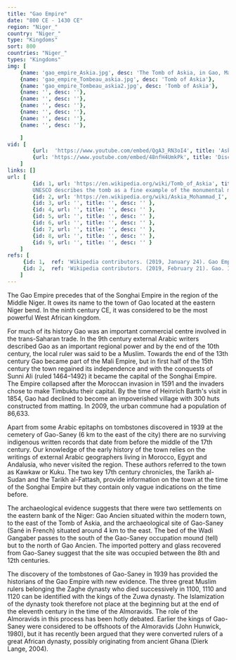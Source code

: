 ```yaml
---
title: "Gao Empire"
date: "800 CE - 1430 CE"
region: "Niger_"
country: "Niger_" 
type: "Kingdoms"
sort: 800
countries: "Niger_"
types: "Kingdoms"
img: [
    {name: 'gao_empire_Askia.jpg', desc: 'The Tomb of Askia, in Gao, Mali, believed to be the burial place of Askia Mohammad I, one of the Songhai Empire''s most prolific emperors.'},
    {name: 'gao_empire_Tombeau_askia.jpg', desc: 'Tomb of Askia'},
    {name: 'gao_empire_Tombeau_askia2.jpg', desc: 'Tomb of Askia'},
    {name: '', desc: ''},
    {name: '', desc: ''},
    {name: '', desc: ''},
    {name: '', desc: ''},
    {name: '', desc: ''},
    {name: '', desc: ''},

    ]
vid: [
        {url:  'https://www.youtube.com/embed/QgA3_RN3oI4', title: 'Askia the Great (Askia Muhammad I) - West African Ruler: 1443–1538'},
        {url: 'https://www.youtube.com/embed/48nfH4UmkPk', title: 'Discovering Mali''s 5-century monument'}
    ]
links: []
url: [
        {id: 1, url: 'https://en.wikipedia.org/wiki/Tomb_of_Askia', title: 'Tomb of Askia', desc: 'The Tomb of Askia, in Gao, Mali, is believed to be the burial place of Askia Mohammad I, one of the Songhai Empire''s most prolific emperors. It was built at the end of the fifteenth century and is designated as a UNESCO World Heritage Site. 
        UNESCO describes the tomb as a fine example of the monumental mud-building traditions of the West African Sahel. The complex includes the pyramidal tomb, two mosques, a cemetery and an assembly ground. At 17 metres in height it is the largest pre-colonial architectural monument in the region. It is the first example of an Islamic architectural style that later spread throughout the region.' },
        {id: 2, url: 'https://en.wikipedia.org/wiki/Askia_Mohammad_I', title: 'Askia Mohammad I', desc: 'Askia Muhammad I (ca. 1443 – 1538), born Muhammad Ture or Mohamed Touré in Futa Tooro, later called Askia, also known as Askia the Great, was an emperor, military commander, and political reformer of the Songhai Empire[1] in the late 15th century. He was from the Soninke ethnic group. Askia Muhammad strengthened his empire and made it the largest empire in West Africa''s history. At its peak under his reign, the Songhai Empire encompassed the Hausa states as far as Kano (in present-day Nigeria) and much of the territory that had belonged to the Songhai empire in the west. His policies resulted in a rapid expansion of trade with Europe and Asia, the creation of many schools, and the establishment of Islam as an integral part of the empire.' },
        {id: 3, url: '', title: '', desc: '' },
        {id: 4, url: '', title: '', desc: '' },
        {id: 5, url: '', title: '', desc: '' },
        {id: 6, url: '', title: '', desc: '' },
        {id: 7, url: '', title: '', desc: '' },
        {id: 8, url: '', title: '', desc: '' },
        {id: 9, url: '', title: '', desc: '' }
    ]
refs: [
     {id: 1,  ref: 'Wikipedia contributors. (2019, January 24). Gao Empire. In Wikipedia, The Free Encyclopedia. Retrieved 19:07, February 3, 2019, from ', url: 'https://en.wikipedia.org/w/index.php?title=Gao_Empire&oldid=879972897'},
     {id: 2,  ref: 'Wikipedia contributors. (2019, February 21). Gao. In Wikipedia, The Free Encyclopedia. Retrieved 17:44, March 2, 2019, from ', url: 'https://en.wikipedia.org/w/index.php?title=Gao&oldid=884406989'}
    ]
---
```

The Gao Empire precedes that of the Songhai Empire in the region of the Middle Niger. It owes its name to the town of Gao located at the eastern Niger bend. In the ninth century CE, it was considered to be the most powerful West African kingdom.

For much of its history Gao was an important commercial centre involved in the trans-Saharan trade. In the 9th century external Arabic writers described Gao as an important regional power and by the end of the 10th century, the local ruler was said to be a Muslim. Towards the end of the 13th century Gao became part of the Mali Empire, but in first half of the 15th century the town regained its independence and with the conquests of Sunni Ali (ruled 1464–1492) it became the capital of the Songhai Empire. The Empire collapsed after the Moroccan invasion in 1591 and the invaders chose to make Timbuktu their capital. By the time of Heinrich Barth's visit in 1854, Gao had declined to become an impoverished village with 300 huts constructed from matting. In 2009, the urban commune had a population of 86,633.

Apart from some Arabic epitaphs on tombstones discovered in 1939 at the cemetery of Gao-Saney (6 km to the east of the city) there are no surviving indigenous written records that date from before the middle of the 17th century. Our knowledge of the early history of the town relies on the writings of external Arabic geographers living in Morocco, Egypt and Andalusia, who never visited the region. These authors referred to the town as Kawkaw or Kuku. The two key 17th century chronicles, the Tarikh al-Sudan and the Tarikh al-Fattash, provide information on the town at the time of the Songhai Empire but they contain only vague indications on the time before.

The archaeological evidence suggests that there were two settlements on the eastern bank of the Niger: Gao Ancien situated within the modern town, to the east of the Tomb of Askia, and the archaeological site of Gao-Saney (Sané in French) situated around 4 km to the east. The bed of the Wadi Gangaber passes to the south of the Gao-Saney occupation mound (tell) but to the north of Gao Ancien. The imported pottery and glass recovered from Gao-Saney suggest that the site was occupied between the 8th and 12th centuries.

The discovery of the tombstones of Gao-Saney in 1939 has provided the historians of the Gao Empire with new evidence. The three great Muslim rulers belonging the Zaghe dynasty who died successively in 1100, 1110 and 1120 can be identified with the kings of the Zuwa dynasty. The Islamization of the dynasty took therefore not place at the beginning but at the end of the eleventh century in the time of the Almoravids. The role of the Almoravids in this process has been hotly debated. Earlier the kings of Gao-Saney were considered to be offshoots of the Almoravids (John Hunwick, 1980), but it has recently been argued that they were converted rulers of a great African dynasty, possibly originating from ancient Ghana (Dierk Lange, 2004).
